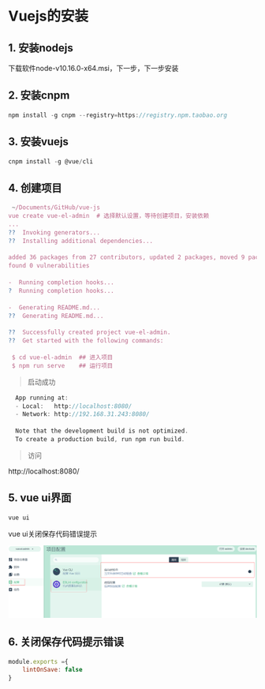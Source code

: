 # Vuejs的安装



## 1. 安装nodejs

下载软件node-v10.16.0-x64.msi，下一步，下一步安装

## 2. 安装cnpm

```js
npm install -g cnpm --registry=https://registry.npm.taobao.org
```

## 3. 安装vuejs

```js
cnpm install -g @vue/cli
```

## 4. 创建项目

```js
 ~/Documents/GitHub/vue-js
vue create vue-el-admin  # 选择默认设置，等待创建项目，安装依赖
...
??  Invoking generators...
??  Installing additional dependencies...

added 36 packages from 27 contributors, updated 2 packages, moved 9 packages and audited 24189 packages in 14.408s
found 0 vulnerabilities

-  Running completion hooks...
?  Running completion hooks...

-  Generating README.md...
??  Generating README.md...

??  Successfully created project vue-el-admin.
??  Get started with the following commands:

 $ cd vue-el-admin  ## 进入项目
 $ npm run serve    ## 运行项目
```



> 启动成功

```js
  App running at:
  - Local:   http://localhost:8080/
  - Network: http://192.168.31.243:8080/

  Note that the development build is not optimized.
  To create a production build, run npm run build.
```

> 访问

http://localhost:8080/

## 5. vue ui界面

```js
vue ui
```

vue ui关闭保存代码错误提示

![vue ui关闭保存代码错误提示](./images/1565018371503.png)

## 6.  关闭保存代码提示错误

```js
module.exports ={
	lintOnSave: false
}
```



